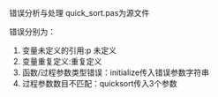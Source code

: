 错误分析与处理
quick_sort.pas为源文件

错误分别为：
1. 变量未定义的引用:p 未定义
2. 变量重复定义:重复定义
3. 函数/过程参数类型错误：initialize传入错误参数字符串
4. 过程参数数目不匹配：quicksort传入3个参数